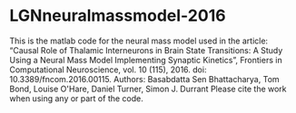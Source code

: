 # LGNneuralmassmodel-2016
This is the matlab code for the neural mass model used in the article:
“Causal Role of Thalamic Interneurons in Brain State Transitions: A Study Using a Neural Mass Model Implementing Synaptic Kinetics”, 
Frontiers in Computational Neuroscience, vol. 10 (115), 2016.   doi: 10.3389/fncom.2016.00115. 
Authors: Basabdatta Sen Bhattacharya, Tom Bond, Louise O'Hare, Daniel Turner, Simon J. Durrant
Please cite the work when using any or part of the code.
